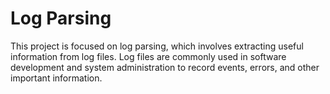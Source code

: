 # Log Parsing

This project is focused on log parsing, which involves extracting useful information from log files. Log files are commonly used in software development and system administration to record events, errors, and other important information.
